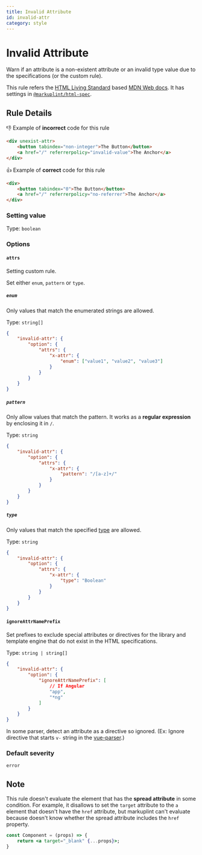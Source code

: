 ```yaml
---
title: Invalid Attribute
id: invalid-attr
category: style
---
```


# Invalid Attribute

Warn if an attribute is a non-existent attribute or an invalid type value due to the specifications (or the custom rule).

This rule refers the [HTML Living Standard](https://html.spec.whatwg.org/) based [MDN Web docs](https://developer.mozilla.org/en/docs/Web/HTML). It has settings in [`@markuplint/html-spec`](https://github.com/markuplint/markuplint/tree/main/packages/%40markuplint/html-spec/src/attributes).

## Rule Details

👎 Example of **incorrect** code for this rule

```html
<div unexist-attr>
	<button tabindex="non-integer">The Button</button>
	<a href="/" referrerpolicy="invalid-value">The Anchor</a>
</div>
```

👍 Example of **correct** code for this rule

```html
<div>
	<button tabindex="0">The Button</button>
	<a href="/" referrerpolicy="no-referrer">The Anchor</a>
</div>
```

### Setting value

Type: `boolean`

### Options

#### `attrs`

Setting custom rule.

Set either `enum`, `pattern` or `type`.

##### `enum`

Only values ​​that match the enumerated strings are allowed.

Type: `string[]`

```json
{
	"invalid-attr": {
		"option": {
			"attrs": {
				"x-attr": {
					"enum": ["value1", "value2", "value3"]
				}
			}
		}
	}
}
```

##### `pattern`

Only allow values ​​that match the pattern. It works as a **regular expression** by enclosing it in `/`.

Type: `string`

```json
{
	"invalid-attr": {
		"option": {
			"attrs": {
				"x-attr": {
					"pattern": "/[a-z]+/"
				}
			}
		}
	}
}
```

##### `type`

Only values that match the specified [type](https://markuplint.dev/types) are allowed.

Type: `string`

```json
{
	"invalid-attr": {
		"option": {
			"attrs": {
				"x-attr": {
					"type": "Boolean"
				}
			}
		}
	}
}
```

#### `ignoreAttrNamePrefix`

Set prefixes to exclude special attributes or directives for the library and template engine that do not exist in the HTML specifications.

Type: `string | string[]`

```json
{
	"invalid-attr": {
		"option": {
			"ignoreAttrNamePrefix": [
				// If Angular
				"app",
				"*ng"
			]
		}
	}
}
```

In some parser, detect an attribute as a directive so ignored. (Ex: Ignore directive that starts `v-` string in the [vue-parser](https://github.com/markuplint/markuplint/tree/main/packages/@markuplint/vue-parser).)

### Default severity

`error`

## Note

This rule doesn't evaluate the element that has the **spread attribute** in some condition. For example, it disallows to set the `target` attribute to the `a` element that doesn't have the `href` attribute, but markuplint can't evaluate because doesn't know whether the spread attribute includes the `href` property.

```jsx
const Component = (props) => {
	return <a target="_blank" {...props}>;
}
```
